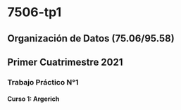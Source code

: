 # 7506-tp1

## Organización de Datos (75.06/95.58)
## Primer Cuatrimestre 2021
### Trabajo Práctico N°1
#### Curso 1: Argerich
